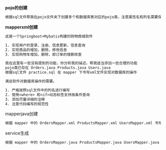 **pojo的创建**


~~~txt
根据sql文件帮我在pojo文件夹下创建多个和数据库表对应的pojo类，注意属性名和列名需要保持完全一致
~~~
  

**mapperxml创建**
~~~txt
这是一个Springboot+Mybatis构建的购物商城软件

1. 实现用户的登录、注册、信息更新、信息查询
2. 实现商品的增加，删除，修改信息
3. 实现购物车增加，删除，即订单的增删改查

我在这里有一些没有提到的功能，你分析我的描述，帮我适当添加一些合理的功能
pojo类已存在 Orders.java Products.java Users.java
根据sql文件 practice.sql 在 mapper 下书写xml文件实现对数据库的操作

满足软件对数据库操作的需要。

1. 严格按照sql文件中的列名进行编写
2. 使用<where> 和<if>动态标签支持按条件查询
3. 添加尽量详细的注释
4. 注意代码编写的规范性
~~~

mapperjava创建

~~~txt
根据 mapper 中的 OrdersMapper.xml ProductsMapper.xml UsersMapper.xml 书写 mapper 中的对应的java代码
~~~

service生成

~~~txt
根据 mapper 中的 OrdersMapper.java ProductsMapper.java UsersMapper.java 书写 service serviceImpl 中对应的java代码
~~~